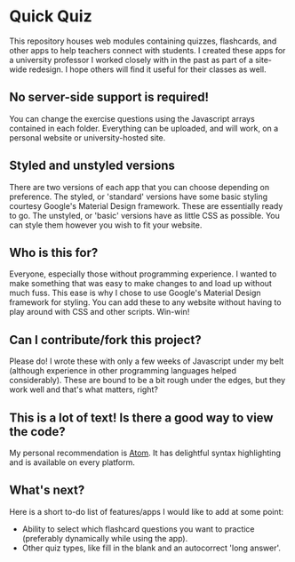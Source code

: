 # Quick Quiz

This repository houses web modules containing quizzes, flashcards, and other apps to help teachers connect with students. I created these apps for a university professor I worked closely with in the past as part of a site-wide redesign. I hope others will find it useful for their classes as well.

## No server-side support is required!

You can change the exercise questions using the Javascript arrays contained in each folder. Everything can be uploaded, and will work, on a personal website or university-hosted site.

## Styled and unstyled versions
There are two versions of each app that you can choose depending on preference. The styled, or 'standard' versions have some basic styling courtesy Google's Material Design framework. These are essentially ready to go. The unstyled, or 'basic' versions have as little CSS as possible. You can style them however you wish to fit your website.

## Who is this for?

Everyone, especially those without programming experience. I wanted to make something that was easy to make changes to and load up without much fuss. This ease is why I chose to use Google's Material Design framework for styling. You can add these to any website without having to play around with CSS and other scripts. Win-win!

## Can I contribute/fork this project?

Please do! I wrote these with only a few weeks of Javascript under my belt (although experience in other programming languages helped considerably). These are bound to be a bit rough under the edges, but they work well and that's what matters, right?

## This is a lot of text! Is there a good way to view the code?

My personal recommendation is [Atom](https://atom.io/). It has delightful syntax highlighting and is available on every platform.

## What's next? 
Here is a short to-do list of features/apps I would like to add at some point:
* Ability to select which flashcard questions you want to practice (preferably dynamically while using the app). 
* Other quiz types, like fill in the blank and an autocorrect 'long answer'.
